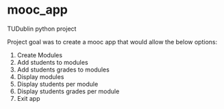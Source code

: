 # mooc_app

TUDublin python project

Project goal was to create a mooc app that would allow the below options:
  1. Create Modules
  2. Add students to modules
  3. Add students grades to modules
  4. Display modules
  5. Display students per module
  6. Display students grades per module
  7. Exit app
